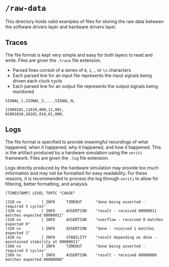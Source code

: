 # `/raw-data`

This directory holds valid examples of files for storing the raw data between the
software drivers layer and hardware drivers layer.

## Traces

The file format is kept very simple and easy for both layers to read and write. Files are given the `.trace` file extension.

- Parsed lines consist of a series of `0`, `1`, `,` or `\n` characters
- Each parsed line for an input file represents the input signals being driven each clock cycle
- Each parsed line for an output file represents the output signals being monitored

```
SIGNAL_1,SIGNAL_2,...,SIGNAL_N,
```

```
11000101,11010,000,11,001,
01001010,10101,010,01,000,
```

## Logs

The file format is specified to provide meaningful recordings of what happened, when it happened, why it happened, and how it happened. This is the artifact produced by a hardware simulation using the `veriti` framework. Files are given the `.log` file extension.

Logs directly produced by the hardware simulation may provide too much information and may not be formatted for easy readability. For these reasons, it is recommended to process the log through `veriti` to allow for filtering, better formatting, and analysis.

```
[TIMESTAMP] LEVEL TOPIC "CAUSE"
```

```
[320 ns         ] INFO     TIMEOUT      "done being asserted - required 5 cycles"
[320 ns         ] INFO     ASSERTION    "result - received 00000011 matches expected 00000011"
[320 ns         ] INFO     ASSERTION    "overflow - received 0 matches expected 0"
[320 ns         ] INFO     ASSERTION    "done - received 1 matches expected 1"
[420 ns         ] INFO     STABILITY    "result depending on done - maintained stability at 00000011"
[560 ns         ] INFO     TIMEOUT      "done being asserted - required 5 cycles"
[560 ns         ] INFO     ASSERTION    "result - received 00000000 matches expected 00000000"
```